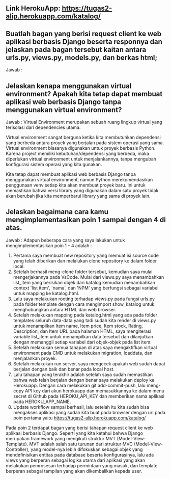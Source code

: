 ## Link HerokuApp: https://tugas2-alip.herokuapp.com/katalog/ 

## Buatlah bagan yang berisi request client ke web aplikasi berbasis Django beserta responnya dan jelaskan pada bagan tersebut kaitan antara urls.py, views.py, models.py, dan berkas html;
Jawab : 

## Jelaskan kenapa menggunakan virtual environment? Apakah kita tetap dapat membuat aplikasi web berbasis Django tanpa menggunakan virtual environment?
Jawab : 
Virtual Environment merupakan sebuah ruang lingkup virtual yang terisolasi dari dependencies utama.

Virtual environment sangat berguna ketika kita membutuhkan dependensi yang berbeda antara proyek yang berjalan pada sistem operasi yang sama. Virtual environment biasanya digunakan untuk proyek berbasis Python. Karena project memiliki kebutuhan/dependensi yang berbeda, maka diperlukan virtual environment untuk menjalankannya, tanpa mengubah konfigurasi sistem operasi yang kita gunakan.

Kita tetap dapat membuat aplikasi web berbasis Django tanpa menggunakan virtual environment, namun Python merekomendasikan penggunaan venv setiap kita akan membuat proyek baru. Ini untuk memastikan bahwa versi library yang digunakan dalam satu proyek tidak akan berubah jika kita memperbarui library yang sama di proyek lain.

## Jelaskan bagaimana cara kamu mengimplementasikan poin 1 sampai dengan 4 di atas.
Jawab :
Adapun beberapa cara yang saya lakukan untuk mengimplementasikan poin 1 - 4  adalah :
1. Pertama saya membuat new repository yang memuat isi source code yang telah diberikan dan melalukan clone repository ke dalam folder local.
2. Setelah berhasil meng-clone folder tersebut, kemudian saya mulai mengerjakannya pada VsCode. Mulai dari views.py saya menambahkan list_item yang berisikan objek dari katalog kemudian menambahkan context 'list item', 'nama', dan 'NPM' yang berfungsi sebagai variabel untuk mapping ke katalog.html.
3. Lalu saya melakukan rooting terhadap views.py pada fungsi urls.py pada folder template dengan cara mengimport show_katalog untuk menghubungkan antara HTML dan web browser.
4. Setelah melakukan mapping pada katalog.html yang ada pada folder templates seluruh data-data yang tadi sudah kita render di views.py untuk menampilkan Item name, Item price, Item stock, Rating, Description, dan Item URL pada halaman HTML, saya mengiterasi variable list_item untuk menampilkan data tersebut dan dilanjutkan dengan memanggil setiap variabel dari objek-objek pada list item.
5. Setelah melakukan semua tahapan di atas saya mengaktifkan virtual environment pada CMD untuk melakukan migration, loaddata, dan menjalankan proyek. 
6. Setelah melakukan run server, saya mengecek apakah web sudah dapat berjalan dengan baik dan benar pada local host.
7. Lalu tahapan yang terakhir adalah setelah saya sudah memastikan bahwa web telah berjalan dengan benar saya melakukan deploy ke Herokuapp. Dengan cara melakukan git add-commit-push, lalu meng-copy API key dari akun herokuapp dan memasukkannya ke dalam menu secret di Github pada HEROKU_API_KEY dan memberikan nama aplikasi pada HEROKU_APP_NAME. 
8. Update workflow sampai berhasil, lalu setelah itu kita sudah bisa mengakses aplikasi yang sudah kita buat pada browser dengan url pada poin pertama yaitu https://tugas2-alip.herokuapp.com/katalog/

Pada poin 2 terdapat bagan yang berisi tahapan request client ke web aplikasi berbasis Django. Seperti yang kita ketahui bahwa Django merupakan framework yang mengikuti struktur MVT (Model-View-Template). MVT adalah salah satu turunan dari struktur MVC (Model-View-Controller), yang model-nya lebih difokuskan sebagai objek yang mendefinisikan entitas pada database beserta konfigurasinya, lalu ada views yang berperan sebagai logika utama dari aplikasi yang akan melakukan pemrosesan terhadap permintaan yang masuk, dan template berperan sebagai tampilan yang akan dikembalikan kepada user.